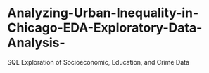 # Analyzing-Urban-Inequality-in-Chicago-EDA-Exploratory-Data-Analysis-
SQL Exploration of Socioeconomic, Education, and Crime Data
